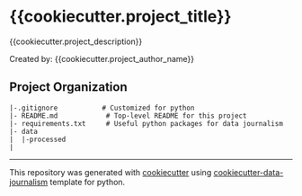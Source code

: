 # {{cookiecutter.project_title}}
{{cookiecutter.project_description}}

Created by: {{cookiecutter.project_author_name}}

## Project Organization
```
|-.gitignore           # Customized for python 
|- README.md            # Top-level README for this project
|- requirements.txt     # Useful python packages for data journalism
|- data                                  
|  |-processed
|

```
---
This repository was generated with [cookiecutter](https://github.com/cookiecutter/cookiecutter) using [cookiecutter-data-journalism](https://github.com/fer-aguirre/cookiecutter-data-journalism.git) template for python.